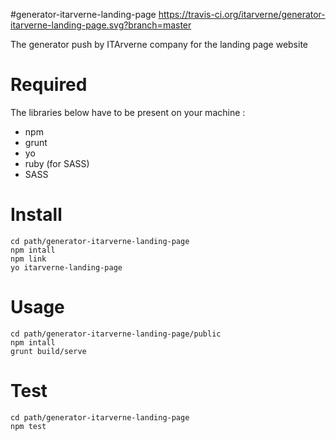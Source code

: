 #generator-itarverne-landing-page https://travis-ci.org/itarverne/generator-itarverne-landing-page.svg?branch=master

The generator push by ITArverne company for the landing page website

# Required

The libraries below have to be present on your machine :

- npm
- grunt
- yo
- ruby (for SASS)
- SASS

# Install

```
cd path/generator-itarverne-landing-page
npm intall
npm link
yo itarverne-landing-page
```

# Usage

```
cd path/generator-itarverne-landing-page/public
npm intall
grunt build/serve
```

# Test

```
cd path/generator-itarverne-landing-page
npm test
```